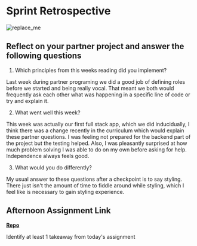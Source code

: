 # Sprint Retrospective

![replace_me](https://codeworks.blob.core.windows.net/public/assets/img/illustrations/placeholder.svg)

## Reflect on your partner project and answer the following questions

1. Which principles from this weeks reading did you implement?

Last week during partner programing we did a good job of defining roles before we started and being really vocal. That meant we both would frequently ask each other what was happening in a specific line of code or try and explain it.

2. What went well this week?

This week was actually our first full stack app, which we did inducidually, I think there was a change recently in the curriculum which would explain these partner questions. I was feeling not prepared for the backend part of the project but the testing helped. Also, I was pleasantly surprised at how much problem solving I was able to do on my own before asking for help. Independence always feels good.

3. What would you do differently?

My usual answer to these questions after a checkpoint is to say styling. There just isn't the amount of time to fiddle around while styling, which I feel like is necessary to gain styling experience.

## Afternoon Assignment Link

**[Repo](https://github.com/Curtis-Pollard-II/<ASSIGNMENT_REPO>)**

Identify at least 1 takeaway from today's assignment
